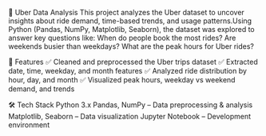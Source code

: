 🚖 Uber Data Analysis
This project analyzes the Uber dataset to uncover insights about ride demand, time-based trends, and usage patterns.Using Python (Pandas, NumPy, Matplotlib, Seaborn), the dataset was explored to answer key questions like:
When do people book the most rides?
Are weekends busier than weekdays?
What are the peak hours for Uber rides?

📌 Features
✅ Cleaned and preprocessed the Uber trips dataset
✅ Extracted date, time, weekday, and month features
✅ Analyzed ride distribution by hour, day, and month
✅ Visualized peak hours, weekday vs weekend demand, and trends

🛠️ Tech Stack
Python 3.x
Pandas, NumPy – Data preprocessing & analysis
Matplotlib, Seaborn – Data visualization
Jupyter Notebook – Development environment
